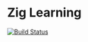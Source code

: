 # Zig Learning
[![Build Status](https://github.com/UnchartedSystems/Zig-Learning/actions/workflows/CI.yml/badge.svg)](https://github.com/UnchartedSystems/Zig-Learning/actions)
